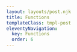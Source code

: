 ```yaml
---
layout: layouts/post.njk
title: Functions
templateClass: tmpl-post
eleventyNavigation:
  key: Functions
  order: 6
---
```



<script>
/*
function outputMessage() {
    console.log('Output Message');
};

console.log('Task 1 Start');
console.log('-------------');


outputMessage();

console.log('-------------');
console.log('Task 1 End');


console.log('--------------------------------------------------------');



function combineStrings(string1, string2) {
    console.log(string1 + " " + string2);
}

console.log('Task 2 Start');
console.log('-------------');

var fName = 'Hello'; 
var lName = 'World';

//This is how we pass arguments to a function
combineStrings(fName, lName);


console.log('-------------');
console.log('Task 2 End');

console.log('--------------------------------------------------------');



function combineStringsAndReturn(string1, string2) {
    var combinedStrings = string1 + " " + string2;
    return combinedStrings;
}

console.log('Task 3 Start');
console.log('-------------');

var fName = 'Sarah'; 
var lName = 'Carr';

var names = combineStringsAndReturn(fName, lName);

//console.log(combinedStrings);

console.log('-------------');
console.log('Task 3 End');

*/

// Both comparisons have to be true && 
// One comparisons have to be true || 

function shouldIPutOnACoat(temp) {

    console.log(temp < 30);

    if (temp <= 50 && temp > 30) { //temp less than or equal to 50 && temp greater than 30 
        var message = "Put On A Coat";
    } else if (temp <= 30 && temp != 0) {
        var message = "Put On A Coat & Hat";
    } else if (temp === 0 ) { 
        var message = "Stay Inside";
    } else {
        var message = "Pants & Vest is fine";
    }

    return message;
};

var temp = 0;

console.log(shouldIPutOnACoat(temp));

</script>